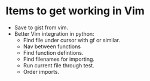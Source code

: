 # Items to get working in Vim

* Save to gist from vim.
* Better Vim integration in python:
    * Find file under cursor with gf or similar.
    * Nav between functions
    * Find function defintions.
    * Find filenames for importing.
    * Run current file through test.
    * Order imports.
